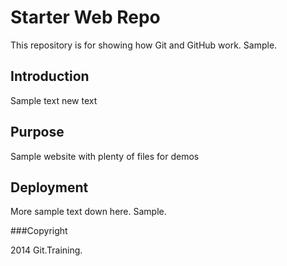 # Starter Web Repo

This repository is for showing how Git and GitHub work. Sample.

## Introduction

Sample text new text

## Purpose

Sample website with plenty of files for demos

## Deployment

More sample text down here. Sample.

###Copyright

2014 Git.Training.
